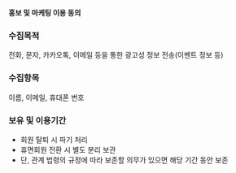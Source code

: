 **홍보 및 마케팅 이용 동의**

### 수집목적

전화, 문자, 카카오톡, 이메일 등을 통한 광고성 정보 전송(이벤트 정보 등)

### 수집항목

이름, 이메일, 휴대폰 번호

### 보유 및 이용기간

- 회원 탈퇴 시 파기 처리
- 휴면회원 전환 시 별도 분리 보관
- 단, 관계 법령의 규정에 따라 보존할 의무가 있으면 해당 기간 동안 보존